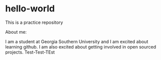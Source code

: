 # hello-world
This is a practice repository

About me:

I am a student at Georgia Southern University and I am excited about learning github. I am also excited about getting involved in open sourced projects.
Test-Test-TEst
